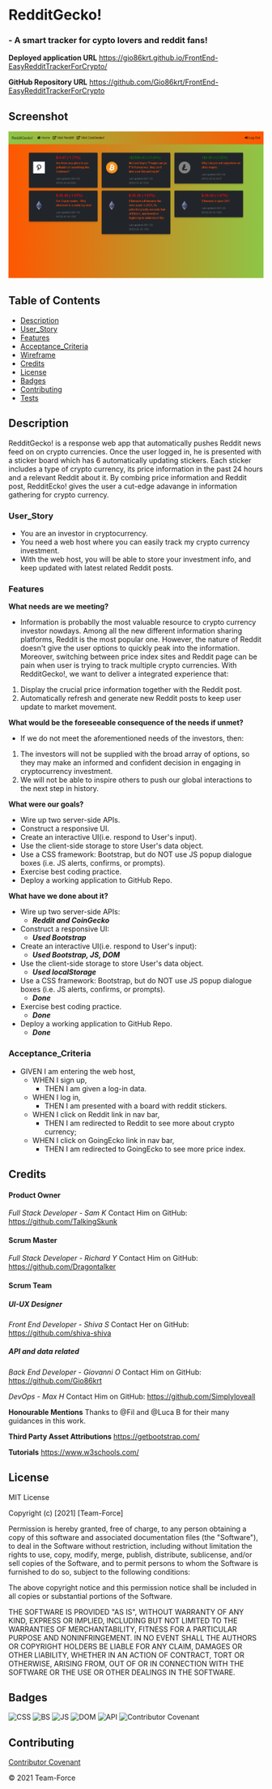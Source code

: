 # RedditGecko!

### - A smart tracker for cypto lovers and reddit fans!

**Deployed application URL**
https://gio86krt.github.io/FrontEnd-EasyRedditTrackerForCrypto/

**GitHub Repository URL**
https://github.com/Gio86krt/FrontEnd-EasyRedditTrackerForCrypto

## Screenshot

![redditecko screenshot](./Assets/Image/screenshot.png)

## Table of Contents

- [Description](#description)
- [User_Story](#user_Story)
- [Features](#features)
- [Acceptance_Criteria](#acceptance_Criteria)
- [Wireframe](#wireframe)
- [Credits](#credits)
- [License](#license)
- [Badges](#badges)
- [Contributing](#contributing)
- [Tests](#tests)

## Description

RedditGecko! is a response web app that automatically pushes Reddit news feed on on crypto currencies. Once the user logged in, he is presented with a sticker board which has 6 automatically updating stickers. Each sticker includes a type of crypto currency, its price information in the past 24 hours and a relevant Reddit about it. By combing price information and Reddit post, RedditEcko! gives the user a cut-edge adavange in information gathering for crypto currency.

### User_Story

- You are an investor in cryptocurrency.
- You need a web host where you can easily track my crypto currency investment.
- With the web host, you will be able to store your investment info, and keep updated with latest related Reddit posts.

### Features

**What needs are we meeting?**

- Information is probablly the most valuable resource to crypto currency investor nowdays. Among all the new different information sharing platforms, Reddit is the most popular one. However, the nature of Reddit doesn't give the user options to quickly peak into the information. Moreover, switching between price index sites and Reddit page can be pain when user is trying to track multiple crypto currencies. With RedditGecko!, we want to deliver a integrated experience that:

1. Display the crucial price information together with the Reddit post.
2. Automatically refresh and generate new Reddit posts to keep user update to market movement.

**What would be the foreseeable consequence of the needs if unmet?**

- If we do not meet the aforementioned needs of the investors, then:

1. The investors will not be supplied with the broad array of options, so they may make an informed and confident decision in engaging in cryptocurrency investment.
2. We will not be able to inspire others to push our global interactions to the next step in history.

**What were our goals?**

- Wire up two server-side APIs.
- Construct a responsive UI.
- Create an interactive UI(i.e. respond to User's input).
- Use the client-side storage to store User's data object.
- Use a CSS framework: Bootstrap, but do NOT use JS popup dialogue boxes (i.e. JS alerts, confirms, or prompts).
- Exercise best coding practice.
- Deploy a working application to GitHub Repo.

**What have we done about it?**

- Wire up two server-side APIs:
  - **_Reddit and CoinGecko_**
- Construct a responsive UI:
  - **_Used Bootstrap_**
- Create an interactive UI(i.e. respond to User's input):
  - **_Used Bootstrap, JS, DOM_**
- Use the client-side storage to store User's data object.
  - **_Used localStorage_**
- Use a CSS framework: Bootstrap, but do NOT use JS popup dialogue boxes (i.e. JS alerts, confirms, or prompts).
  - **_Done_**
- Exercise best coding practice.
  - **_Done_**
- Deploy a working application to GitHub Repo.
  - **_Done_**

### Acceptance_Criteria

- GIVEN I am entering the web host,
  - WHEN I sign up,
    - THEN I am given a log-in data.
  - WHEN I log in,
    - THEN I am presented with a board with reddit stickers.
  - WHEN I click on Reddit link in nav bar,
    - THEN I am redirected to Reddit to see more about crypto currency;
  - WHEN I click on GoingEcko link in nav bar,
    - THEN I am redirected to GoingEcko to see more price index.

## Credits

#### Product Owner

_Full Stack Developer - Sam K_
Contact Him on GitHub: https://github.com/TalkingSkunk

#### Scrum Master

_Full Stack Developer - Richard Y_
Contact Him on GitHub: https://github.com/Dragontalker

#### Scrum Team

##### UI-UX Designer

_Front End Developer - Shiva S_
Contact Her on GitHub: https://github.com/shiva-shiva

##### API and data related

_Back End Developer - Giovanni O_
Contact Him on GitHub: https://github.com/Gio86krt

_DevOps - Max H_
Contact Him on GitHub: https://github.com/Simplyloveall

**Honourable Mentions**
Thanks to @Fil and @Luca B for their many guidances in this work.

**Third Party Asset Attributions**
https://getbootstrap.com/

**Tutorials**
https://www.w3schools.com/

## License

MIT License

Copyright (c) [2021] [Team-Force]

Permission is hereby granted, free of charge, to any person obtaining a copy
of this software and associated documentation files (the "Software"), to deal
in the Software without restriction, including without limitation the rights
to use, copy, modify, merge, publish, distribute, sublicense, and/or sell
copies of the Software, and to permit persons to whom the Software is
furnished to do so, subject to the following conditions:

The above copyright notice and this permission notice shall be included in all
copies or substantial portions of the Software.

THE SOFTWARE IS PROVIDED "AS IS", WITHOUT WARRANTY OF ANY KIND, EXPRESS OR
IMPLIED, INCLUDING BUT NOT LIMITED TO THE WARRANTIES OF MERCHANTABILITY,
FITNESS FOR A PARTICULAR PURPOSE AND NONINFRINGEMENT. IN NO EVENT SHALL THE
AUTHORS OR COPYRIGHT HOLDERS BE LIABLE FOR ANY CLAIM, DAMAGES OR OTHER
LIABILITY, WHETHER IN AN ACTION OF CONTRACT, TORT OR OTHERWISE, ARISING FROM,
OUT OF OR IN CONNECTION WITH THE SOFTWARE OR THE USE OR OTHER DEALINGS IN THE
SOFTWARE.

## Badges

![CSS](https://img.shields.io/badge/HTML%2FCSS-100%25-blue)
![BS](https://img.shields.io/badge/Bootstrap%205.0-Rebel-purple)
![JS](https://img.shields.io/badge/JavaScript-Strife-purple)
![DOM](https://img.shields.io/badge/DOM-Destiny-critical)
![API](https://img.shields.io/badge/API-Reconciled-informational)
![Contributor Covenant](https://img.shields.io/badge/Contributor%20Covenant-v2.0%20adopted-ff69b4.svg)

## Contributing

[Contributor Covenant](https://www.contributor-covenant.org/version/2/0/code_of_conduct/code_of_conduct.md)

&copy; 2021 Team-Force

